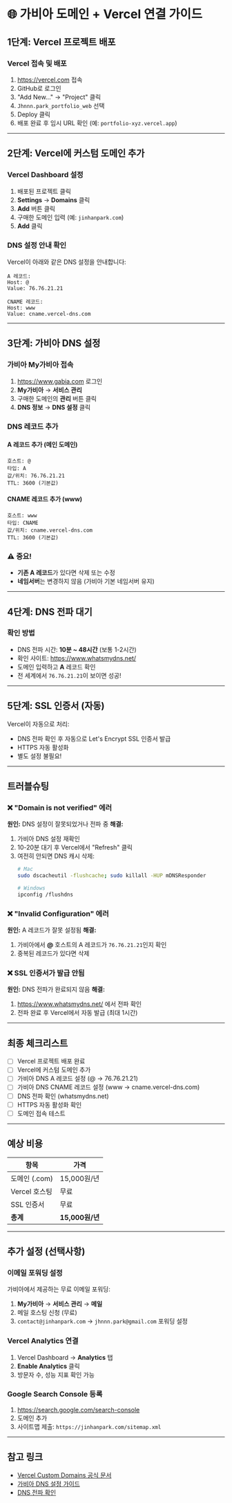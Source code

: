 # 🌐 가비아 도메인 + Vercel 연결 가이드

## 1단계: Vercel 프로젝트 배포

### Vercel 접속 및 배포
1. https://vercel.com 접속
2. GitHub로 로그인
3. "Add New..." → "Project" 클릭
4. `Jhnnn.park_portfolio_web` 선택
5. Deploy 클릭
6. 배포 완료 후 임시 URL 확인 (예: `portfolio-xyz.vercel.app`)

---

## 2단계: Vercel에 커스텀 도메인 추가

### Vercel Dashboard 설정
1. 배포된 프로젝트 클릭
2. **Settings** → **Domains** 클릭
3. **Add** 버튼 클릭
4. 구매한 도메인 입력 (예: `jinhanpark.com`)
5. **Add** 클릭

### DNS 설정 안내 확인
Vercel이 아래와 같은 DNS 설정을 안내합니다:

```
A 레코드:
Host: @
Value: 76.76.21.21

CNAME 레코드:
Host: www
Value: cname.vercel-dns.com
```

---

## 3단계: 가비아 DNS 설정

### 가비아 My가비아 접속
1. https://www.gabia.com 로그인
2. **My가비아** → **서비스 관리**
3. 구매한 도메인의 **관리** 버튼 클릭
4. **DNS 정보** → **DNS 설정** 클릭

### DNS 레코드 추가

#### A 레코드 추가 (메인 도메인)
```
호스트: @
타입: A
값/위치: 76.76.21.21
TTL: 3600 (기본값)
```

#### CNAME 레코드 추가 (www)
```
호스트: www
타입: CNAME
값/위치: cname.vercel-dns.com
TTL: 3600 (기본값)
```

### ⚠️ 중요!
- **기존 A 레코드**가 있다면 삭제 또는 수정
- **네임서버**는 변경하지 않음 (가비아 기본 네임서버 유지)

---

## 4단계: DNS 전파 대기

### 확인 방법
- DNS 전파 시간: **10분 ~ 48시간** (보통 1-2시간)
- 확인 사이트: https://www.whatsmydns.net/
- 도메인 입력하고 **A** 레코드 확인
- 전 세계에서 `76.76.21.21`이 보이면 성공!

---

## 5단계: SSL 인증서 (자동)

Vercel이 자동으로 처리:
- DNS 전파 확인 후 자동으로 Let's Encrypt SSL 인증서 발급
- HTTPS 자동 활성화
- 별도 설정 불필요!

---

## 트러블슈팅

### ❌ "Domain is not verified" 에러
**원인:** DNS 설정이 잘못되었거나 전파 중
**해결:**
1. 가비아 DNS 설정 재확인
2. 10-20분 대기 후 Vercel에서 "Refresh" 클릭
3. 여전히 안되면 DNS 캐시 삭제:
   ```bash
   # Mac
   sudo dscacheutil -flushcache; sudo killall -HUP mDNSResponder
   
   # Windows
   ipconfig /flushdns
   ```

### ❌ "Invalid Configuration" 에러
**원인:** A 레코드가 잘못 설정됨
**해결:**
1. 가비아에서 **@** 호스트의 A 레코드가 `76.76.21.21`인지 확인
2. 중복된 레코드가 있다면 삭제

### ❌ SSL 인증서가 발급 안됨
**원인:** DNS 전파가 완료되지 않음
**해결:**
1. https://www.whatsmydns.net/ 에서 전파 확인
2. 전파 완료 후 Vercel에서 자동 발급 (최대 1시간)

---

## 최종 체크리스트

- [ ] Vercel 프로젝트 배포 완료
- [ ] Vercel에 커스텀 도메인 추가
- [ ] 가비아 DNS A 레코드 설정 (@ → 76.76.21.21)
- [ ] 가비아 DNS CNAME 레코드 설정 (www → cname.vercel-dns.com)
- [ ] DNS 전파 확인 (whatsmydns.net)
- [ ] HTTPS 자동 활성화 확인
- [ ] 도메인 접속 테스트

---

## 예상 비용

| 항목 | 가격 |
|------|------|
| 도메인 (.com) | 15,000원/년 |
| Vercel 호스팅 | 무료 |
| SSL 인증서 | 무료 |
| **총계** | **15,000원/년** |

---

## 추가 설정 (선택사항)

### 이메일 포워딩 설정
가비아에서 제공하는 무료 이메일 포워딩:
1. **My가비아** → **서비스 관리** → **메일**
2. 메일 호스팅 신청 (무료)
3. `contact@jinhanpark.com` → `jhnnn.park@gmail.com` 포워딩 설정

### Vercel Analytics 연결
1. Vercel Dashboard → **Analytics** 탭
2. **Enable Analytics** 클릭
3. 방문자 수, 성능 지표 확인 가능

### Google Search Console 등록
1. https://search.google.com/search-console
2. 도메인 추가
3. 사이트맵 제출: `https://jinhanpark.com/sitemap.xml`

---

## 참고 링크

- [Vercel Custom Domains 공식 문서](https://vercel.com/docs/concepts/projects/custom-domains)
- [가비아 DNS 설정 가이드](https://customer.gabia.com/manual/domain/207)
- [DNS 전파 확인](https://www.whatsmydns.net/)

